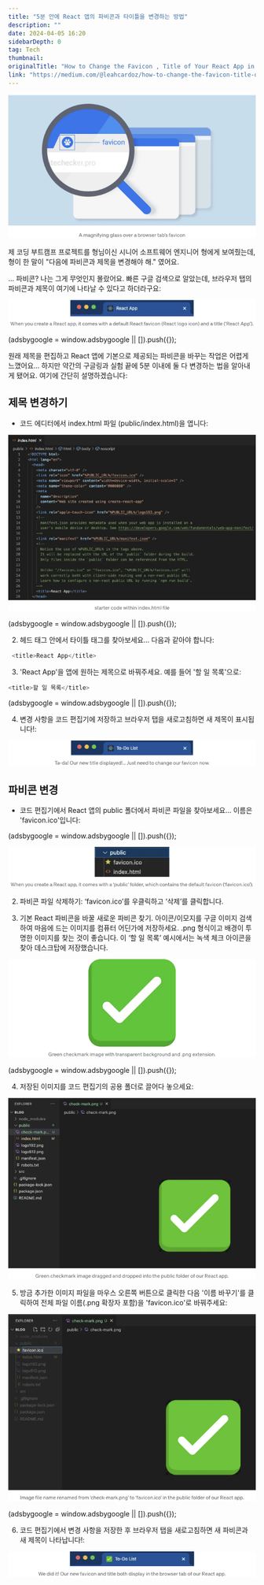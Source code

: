 ```yaml
---
title: "5분 안에 React 앱의 파비콘과 타이틀을 변경하는 방법"
description: ""
date: 2024-04-05 16:20
sidebarDepth: 0
tag: Tech
thumbnail: 
originalTitle: "How to Change the Favicon , Title of Your React App in 5 Minutes"
link: "https://medium.com/@leahcardoz/how-to-change-the-favicon-title-of-your-react-app-in-5-minutes-9163e023b8d2"
---
```



<img src="./img/HowtoChangetheFavicon-TitleofYourReactAppin5Minutes_0.png" />

제 코딩 부트캠프 프로젝트를 형님이신 시니어 소프트웨어 엔지니어 형에게 보여줬는데, 형이 한 말이 "다음에 파비콘과 제목을 변경해야 해." 였어요.

... 파비콘? 나는 그게 무엇인지 몰랐어요. 빠른 구글 검색으로 알았는데, 브라우저 탭의 파비콘과 제목이 여기에 나타날 수 있다고 하더라구요:

<img src="./img/HowtoChangetheFavicon-TitleofYourReactAppin5Minutes_1.png" />

<!-- ui-log 수평형 -->
<ins class="adsbygoogle"
  style="display:block"
  data-ad-client="ca-pub-4877378276818686"
  data-ad-slot="9743150776"
  data-ad-format="auto"
  data-full-width-responsive="true"></ins>
<component is="script">
(adsbygoogle = window.adsbygoogle || []).push({});
</component>

원래 제목을 편집하고 React 앱에 기본으로 제공되는 파비콘을 바꾸는 작업은 어렵게 느꼈어요... 하지만 약간의 구글링과 실험 끝에 5분 이내에 둘 다 변경하는 법을 알아내게 됐어요. 여기에 간단히 설명하겠습니다:

## 제목 변경하기

- 코드 에디터에서 index.html 파일 (public/index.html)을 엽니다:

![이미지](./img/HowtoChangetheFavicon-TitleofYourReactAppin5Minutes_2.png)

<!-- ui-log 수평형 -->
<ins class="adsbygoogle"
  style="display:block"
  data-ad-client="ca-pub-4877378276818686"
  data-ad-slot="9743150776"
  data-ad-format="auto"
  data-full-width-responsive="true"></ins>
<component is="script">
(adsbygoogle = window.adsbygoogle || []).push({});
</component>

2. 헤드 태그 안에서 타이틀 태그를 찾아보세요… 다음과 같아야 합니다:

```js
 <title>React App</title>
```

3. 'React App'을 앱에 원하는 제목으로 바꿔주세요. 예를 들어 '할 일 목록'으로:

```js
<title>할 일 목록</title>
```

<!-- ui-log 수평형 -->
<ins class="adsbygoogle"
  style="display:block"
  data-ad-client="ca-pub-4877378276818686"
  data-ad-slot="9743150776"
  data-ad-format="auto"
  data-full-width-responsive="true"></ins>
<component is="script">
(adsbygoogle = window.adsbygoogle || []).push({});
</component>

4. 변경 사항을 코드 편집기에 저장하고 브라우저 탭을 새로고침하면 새 제목이 표시됩니다!:

![이미지](./img/HowtoChangetheFavicon-TitleofYourReactAppin5Minutes_3.png)

## 파비콘 변경

- 코드 편집기에서 React 앱의 public 폴더에서 파비콘 파일을 찾아보세요... 이름은 'favicon.ico'입니다:

<!-- ui-log 수평형 -->
<ins class="adsbygoogle"
  style="display:block"
  data-ad-client="ca-pub-4877378276818686"
  data-ad-slot="9743150776"
  data-ad-format="auto"
  data-full-width-responsive="true"></ins>
<component is="script">
(adsbygoogle = window.adsbygoogle || []).push({});
</component>

![파비콘 변경하는 법 - React 앱의 제목을 5분 안에 바꾸는 방법](./img/HowtoChangetheFavicon-TitleofYourReactAppin5Minutes_4.png)

2. 파비콘 파일 삭제하기: ‘favicon.ico’를 우클릭하고 ‘삭제’를 클릭합니다.

3. 기본 React 파비콘을 바꿀 새로운 파비콘 찾기. 아이콘/이모지를 구글 이미지 검색하여 마음에 드는 이미지를 컴퓨터 어딘가에 저장하세요. .png 형식이고 배경이 투명한 이미지를 찾는 것이 좋습니다. 이 ‘할 일 목록’ 예시에서는 녹색 체크 아이콘을 찾아 데스크탑에 저장했습니다.

![파비콘 변경하는 법 - React 앱의 제목을 5분 안에 바꾸는 방법](./img/HowtoChangetheFavicon-TitleofYourReactAppin5Minutes_5.png)

<!-- ui-log 수평형 -->
<ins class="adsbygoogle"
  style="display:block"
  data-ad-client="ca-pub-4877378276818686"
  data-ad-slot="9743150776"
  data-ad-format="auto"
  data-full-width-responsive="true"></ins>
<component is="script">
(adsbygoogle = window.adsbygoogle || []).push({});
</component>

4. 저장된 이미지를 코드 편집기의 공용 폴더로 끌어다 놓으세요:

![이미지](./img/HowtoChangetheFavicon-TitleofYourReactAppin5Minutes_6.png)

5. 방금 추가한 이미지 파일을 마우스 오른쪽 버튼으로 클릭한 다음 '이름 바꾸기'를 클릭하여 전체 파일 이름(.png 확장자 포함)을 'favicon.ico'로 바꿔주세요:

![이미지](./img/HowtoChangetheFavicon-TitleofYourReactAppin5Minutes_7.png)

<!-- ui-log 수평형 -->
<ins class="adsbygoogle"
  style="display:block"
  data-ad-client="ca-pub-4877378276818686"
  data-ad-slot="9743150776"
  data-ad-format="auto"
  data-full-width-responsive="true"></ins>
<component is="script">
(adsbygoogle = window.adsbygoogle || []).push({});
</component>

6. 코드 편집기에서 변경 사항을 저장한 후 브라우저 탭을 새로고침하면 새 파비콘과 새 제목이 나타납니다!:

![이미지](./img/HowtoChangetheFavicon-TitleofYourReactAppin5Minutes_8.png)